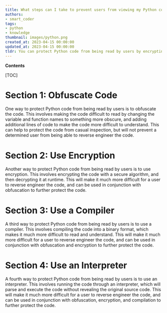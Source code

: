 ```yaml
---
title: What steps can I take to prevent users from viewing my Python code?
authors:
- smart_coder
tags:
- python
- knowledge
thumbnail: images/python.png
created_at: 2023-04-15 00:00:00
updated_at: 2023-04-15 00:00:00
tldr: You can protect Python code from being read by users by encrypting it.
---
```


**Contents**

[TOC]

# Section 1: Obfuscate Code

One way to protect Python code from being read by users is to obfuscate the code. This involves making the code difficult to read by changing the variable and function names to something more obscure, and adding additional lines of code to make the code more difficult to understand. This can help to protect the code from casual inspection, but will not prevent a determined user from being able to reverse engineer the code.

# Section 2: Use Encryption

Another way to protect Python code from being read by users is to use encryption. This involves encrypting the code with a secure algorithm, and then decrypting it at runtime. This will make it much more difficult for a user to reverse engineer the code, and can be used in conjunction with obfuscation to further protect the code.

# Section 3: Use a Compiler

A third way to protect Python code from being read by users is to use a compiler. This involves compiling the code into a binary format, which makes it much more difficult to read and understand. This will make it much more difficult for a user to reverse engineer the code, and can be used in conjunction with obfuscation and encryption to further protect the code.

# Section 4: Use an Interpreter

A fourth way to protect Python code from being read by users is to use an interpreter. This involves running the code through an interpreter, which will parse and execute the code without revealing the original source code. This will make it much more difficult for a user to reverse engineer the code, and can be used in conjunction with obfuscation, encryption, and compilation to further protect the code.

